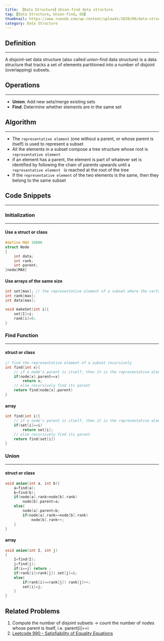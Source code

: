 ```yaml
---
title: 【Data Structure】Union-find data structure
tag: [Data Structure, Union-find, EN]
thumbnail: https://www.runoob.com/wp-content/uploads/2020/09/data-structure.png
category: Data Structure
---
```




## Definition

---
A disjoint-set data structure (also called union-find data structure) is a data structure that tracks a set of elements partitioned into a number of disjoint (overlapping) subsets.

## Operations
---
  - **Union**: Add new sets/merge existing sets
  - **Find**: Determine whether elements are in the same set

## Algorithm
---
  - The `representative element` (one without a parent, or whose parent is itself) is used to represent a subset
  - All the elements in a subset compose a tree structure whose root is `representative element`
  - if an element has a parent, the element is part of whatever set is identified by following the chain of parents upwards until a `representative element ` is reached at the root of the tree
  - If the `representative element` of the two elements is the same, then they belong to the same subset

## Code Snippets
---
### Initialization
---
#### Use a struct or class
```cpp
#define MAX 10000
struct Node
{
    int data;
    int rank;
    int parent;
}node[MAX]
```
#### Use arrays of the same size
```cpp
int set[max]; // the representative element of a subset where the certain element in
int rank[max];
int data[max];

void makeSet(int i){
    set[I]=i;
    rank[i]=0;
}
```

### Find Function
---
#### struct or class
```cpp
// find the representative element of a subset recursively
int find(int x){
    // if a node's parent is itself, then it is the representative element
    if(node[x].parent==x)
        return x;
    // else recursively find its parent
    return find(node[x].parent)
}
```

#### array
```cpp
int find(int i){
    // if a node's parent is itself, then it is the representative element
    if(set[i]==i)
        return set[i];
    // else recursively find its parent
    return find(set[i])
}
```
### Union
---
#### struct or class
```cpp
void union(int a, int b){
    a=find(a);
    b=find(b);
    if(node[a].rank>node[b].rank)
        node[b].parent=a;
    else{
        node[a].parent=b;
        if(node[a].rank==node[b].rank)
            node[b].rank++;
    }
}
```
#### array
```cpp
void union(int I, int j)
{
    I=find(I);
    j=find(j);
    if(i==j) return ;
    if(rank[i]>rank[j]) set[j]=i;
    else{
        if(rank[i]==rank[j]) rank[j]++;
        set[i]=j;
    }
}
```

## Related Problems
1. Compute the number of disjoint subsets -> count the number of nodes whose parent is itself, i.e. parent[i]==i
2. [Leetcode 990 - Satisfiability of Equality Equations](https://leetcode-cn.com/problems/satisfiability-of-equality-equations/)